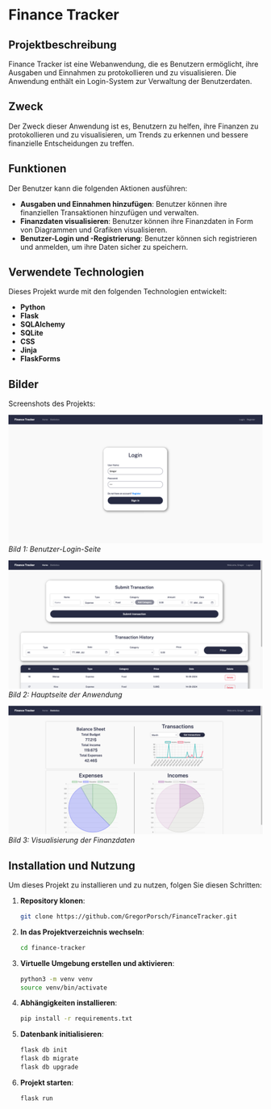 # Finance Tracker

## Projektbeschreibung

Finance Tracker ist eine Webanwendung, die es Benutzern ermöglicht, ihre Ausgaben und Einnahmen zu protokollieren und zu visualisieren. Die Anwendung enthält ein Login-System zur Verwaltung der Benutzerdaten.

## Zweck

Der Zweck dieser Anwendung ist es, Benutzern zu helfen, ihre Finanzen zu protokollieren und zu visualisieren, um Trends zu erkennen und bessere finanzielle Entscheidungen zu treffen.

## Funktionen

Der Benutzer kann die folgenden Aktionen ausführen:

- **Ausgaben und Einnahmen hinzufügen**: Benutzer können ihre finanziellen Transaktionen hinzufügen und verwalten.
- **Finanzdaten visualisieren**: Benutzer können ihre Finanzdaten in Form von Diagrammen und Grafiken visualisieren.
- **Benutzer-Login und -Registrierung**: Benutzer können sich registrieren und anmelden, um ihre Daten sicher zu speichern.

## Verwendete Technologien

Dieses Projekt wurde mit den folgenden Technologien entwickelt:

- **Python**
- **Flask**
- **SQLAlchemy**
- **SQLite**
- **CSS**
- **Jinja**
- **FlaskForms**

## Bilder

Screenshots des Projekts:

![Bild 1](./img/README_img_1.png)
_Bild 1: Benutzer-Login-Seite_

![Bild 2](./img/README_img_2.png)
_Bild 2: Hauptseite der Anwendung_

![Bild 3](./img/README_img_3.png)
_Bild 3: Visualisierung der Finanzdaten_

## Installation und Nutzung

Um dieses Projekt zu installieren und zu nutzen, folgen Sie diesen Schritten:

1. **Repository klonen**:
   ```bash
   git clone https://github.com/GregorPorsch/FinanceTracker.git
   ```
2. **In das Projektverzeichnis wechseln**:
   ```bash
   cd finance-tracker
   ```
3. **Virtuelle Umgebung erstellen und aktivieren**:
   ```bash
   python3 -m venv venv
   source venv/bin/activate
   ```
4. **Abhängigkeiten installieren**:
   ```bash
   pip install -r requirements.txt
   ```
5. **Datenbank initialisieren**:
   ```bash
   flask db init
   flask db migrate
   flask db upgrade
   ```
6. **Projekt starten**:
   ```bash
   flask run
   ```
